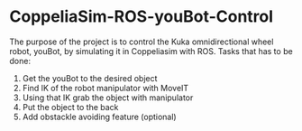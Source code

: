 # CoppeliaSim-ROS-youBot-Control
The purpose of the project is to control the Kuka omnidirectional wheel robot, youBot, by simulating it in Coppeliasim with ROS.
Tasks that has to be done:
1. Get the youBot to the desired object
2. Find IK of the robot manipulator with MoveIT
3. Using that IK grab the object with manipulator
4. Put the object to the back
5. Add obstackle avoiding feature (optional)
